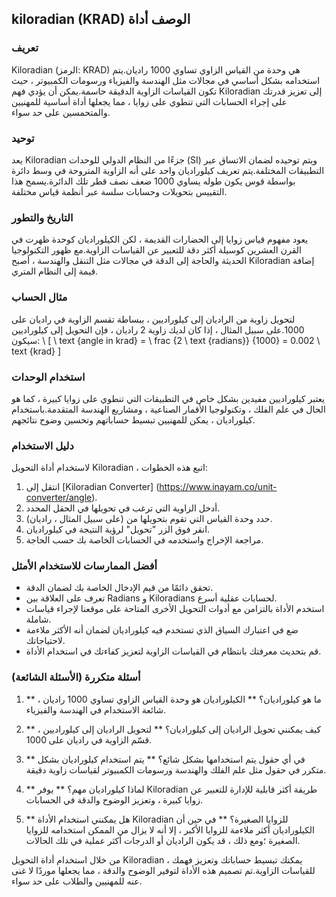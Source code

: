 ## kiloradian (KRAD) الوصف أداة

### تعريف
Kiloradian (الرمز: KRAD) هي وحدة من القياس الزاوي تساوي 1000 راديان.يتم استخدامه بشكل أساسي في مجالات مثل الهندسة والفيزياء ورسومات الكمبيوتر ، حيث تكون القياسات الزاوية الدقيقة حاسمة.يمكن أن يؤدي فهم Kiloradian إلى تعزيز قدرتك على إجراء الحسابات التي تنطوي على زوايا ، مما يجعلها أداة أساسية للمهنيين والمتحمسين على حد سواء.

### توحيد
يعد Kiloradian جزءًا من النظام الدولي للوحدات (SI) ويتم توحيده لضمان الاتساق عبر التطبيقات المختلفة.يتم تعريف كيلوراديان واحد على أنه الزاوية المتروحة في وسط دائرة بواسطة قوس يكون طوله يساوي 1000 ضعف نصف قطر تلك الدائرة.يسمح هذا التقييس بتحويلات وحسابات سلسة عبر أنظمة قياس مختلفة.

### التاريخ والتطور
يعود مفهوم قياس زوايا إلى الحضارات القديمة ، لكن الكيلوراديان كوحدة ظهرت في القرن العشرين كوسيلة أكثر دقة للتعبير عن القياسات الزاوية.مع ظهور التكنولوجيا الحديثة والحاجة إلى الدقة في مجالات مثل التنقل والهندسة ، أصبح Kiloradian إضافة قيمة إلى النظام المتري.

### مثال الحساب
لتحويل زاوية من الراديان إلى كيلوراديين ، ببساطة تقسم الزاوية في راديان على 1000.على سبيل المثال ، إذا كان لديك زاوية 2 راديان ، فإن التحويل إلى كيلوراديين سيكون:
\ [
\ text {angle in krad} = \ frac {2 \ text {radians}} {1000} = 0.002 \ text {krad}
\]

### استخدام الوحدات
يعتبر كيلوراديين مفيدين بشكل خاص في التطبيقات التي تنطوي على زوايا كبيرة ، كما هو الحال في علم الفلك ، وتكنولوجيا الأقمار الصناعية ، ومشاريع الهندسة المتقدمة.باستخدام كيلوراديان ، يمكن للمهنيين تبسيط حساباتهم وتحسين وضوح نتائجهم.

### دليل الاستخدام
لاستخدام أداة التحويل Kiloradian ، اتبع هذه الخطوات:
1. انتقل إلى [Kiloradian Converter] (https://www.inayam.co/unit-converter/angle).
2. أدخل الزاوية التي ترغب في تحويلها في الحقل المحدد.
3. حدد وحدة القياس التي تقوم بتحويلها من (على سبيل المثال ، راديان).
4. انقر فوق الزر "تحويل" لرؤية النتيجة في كيلوراديان.
5. مراجعة الإخراج واستخدمه في الحسابات الخاصة بك حسب الحاجة.

### أفضل الممارسات للاستخدام الأمثل
- تحقق دائمًا من قيم الإدخال الخاصة بك لضمان الدقة.
- تعرف على العلاقة بين Radians و Kiloradians لحسابات عقلية أسرع.
- استخدم الأداة بالتزامن مع أدوات التحويل الأخرى المتاحة على موقعنا لإجراء قياسات شاملة.
- ضع في اعتبارك السياق الذي تستخدم فيه كيلوراديان لضمان أنه الأكثر ملاءمة لاحتياجاتك.
- قم بتحديث معرفتك بانتظام في القياسات الزاوية لتعزيز كفاءتك في استخدام الأداة.

### أسئلة متكررة (الأسئلة الشائعة)

1. ** ما هو كيلوراديان؟ **
الكيلوراديان هو وحدة القياس الزاوي تساوي 1000 راديان ، شائعة الاستخدام في الهندسة والفيزياء.

2. ** كيف يمكنني تحويل الراديان إلى كيلوراديان؟ **
لتحويل الراديان إلى كيلوراديين ، قسّم الزاوية في راديان على 1000.

3. ** في أي حقول يتم استخدامها بشكل شائع؟ **
يتم استخدام كيلوراديان بشكل متكرر في حقول مثل علم الفلك والهندسة ورسومات الكمبيوتر لقياسات زاوية دقيقة.

4. ** لماذا كيلوراديان مهم؟ **
يوفر Kiloradian طريقة أكثر قابلية للإدارة للتعبير عن زوايا كبيرة ، وتعزيز الوضوح والدقة في الحسابات.

5. ** هل يمكنني استخدام الأداة Kiloradian للزوايا الصغيرة؟ **
في حين أن الكيلوراديان أكثر ملاءمة للزوايا الأكبر ، إلا أنه لا يزال من الممكن استخدامه للزوايا الصغيرة ؛ومع ذلك ، قد يكون الراديان أو الدرجات أكثر عملية في تلك الحالات.

من خلال استخدام أداة التحويل Kiloradian ، يمكنك تبسيط حساباتك وتعزيز فهمك للقياسات الزاوية.تم تصميم هذه الأداة لتوفير الوضوح والدقة ، مما يجعلها موردًا لا غنى عنه للمهنيين والطلاب على حد سواء.